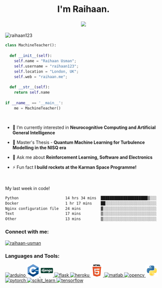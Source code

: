 <h1 align="center">I'm Raihaan.</h1>
<!-- <h3 align="center">I like coding among other things.</h3> -->
<h3 align="center">
  <a href="https://github.com/DenverCoder1/readme-typing-svg"><img src="https://readme-typing-svg.herokuapp.com/?lines=Aerospace+Engineering+Undergrad;Deep+Learning+Enjoyer;Maker+of+Rockets;Always%20learning%20cool%20stuff&center=true&width=500&height=50"></a>
</h3>

<p align="left"> <img src="https://komarev.com/ghpvc/?username=raihaan123&label=Profile%20views&color=0e75b6&style=flat" alt="raihaan123" /> </p>

```python
class MachineTeacher():
    
  def __init__(self):
    self.name = "Raihaan Usman";
    self.username = "raihaan123";
    self.location = "London, UK";
    self.web = "raihaan.me";
  
  def __str__(self):
    return self.name

if __name__ == '__main__':
    me = MachineTeacher()
```

<br />

- 🔭 I’m currently interested in **Neurocognitive Computing and Artificial General Intelligence**

- 🌱 Master's Thesis - **Quantum Machine Learning for Turbulence Modelling in the NISQ era**

- 💬 Ask me about **Reinforcement Learning, Software and Electronics**

- ⚡ Fun fact **I build rockets at the Karman Space Programme!**

<br />

My last week in code!
<!--START_SECTION:waka-->

```txt
Python                     14 hrs 34 mins  █████████████████████▒░░░   85.21 %
Docker                     1 hr 17 mins    ██░░░░░░░░░░░░░░░░░░░░░░░   07.54 %
Nginx configuration file   24 mins         ▓░░░░░░░░░░░░░░░░░░░░░░░░   02.37 %
Text                       17 mins         ▒░░░░░░░░░░░░░░░░░░░░░░░░   01.68 %
Other                      13 mins         ▒░░░░░░░░░░░░░░░░░░░░░░░░   01.31 %
```

<!--END_SECTION:waka-->

<h3 align="left">Connect with me:</h3>
<p align="left">
<a href="https://linkedin.com/in/raihaan-usman" target="blank"><img align="center" src="https://cdn.jsdelivr.net/npm/simple-icons@3.0.1/icons/linkedin.svg" alt="raihaan-usman" height="30" width="40" /></a>
</p>

<h3 align="left">Languages and Tools:</h3>
<p align="left"> <a href="https://www.arduino.cc/" target="_blank"> <img src="https://cdn.worldvectorlogo.com/logos/arduino-1.svg" alt="arduino" width="40" height="40"/> </a> <a href="https://www.w3schools.com/cpp/" target="_blank"> <img src="https://raw.githubusercontent.com/devicons/devicon/master/icons/cplusplus/cplusplus-original.svg" alt="cplusplus" width="40" height="40"/> </a> <a href="https://www.djangoproject.com/" target="_blank"> <img src="https://raw.githubusercontent.com/devicons/devicon/master/icons/django/django-original.svg" alt="django" width="40" height="40"/> </a> <a href="https://flask.palletsprojects.com/" target="_blank"> <img src="https://www.vectorlogo.zone/logos/pocoo_flask/pocoo_flask-icon.svg" alt="flask" width="40" height="40"/> </a> <a href="https://heroku.com" target="_blank"> <img src="https://www.vectorlogo.zone/logos/heroku/heroku-icon.svg" alt="heroku" width="40" height="40"/> </a> <a href="https://www.w3.org/html/" target="_blank"> <img src="https://raw.githubusercontent.com/devicons/devicon/master/icons/html5/html5-original-wordmark.svg" alt="html5" width="40" height="40"/> </a> <a href="https://www.mathworks.com/" target="_blank"> <img src="https://raw.githubusercontent.com/simple-icons/simple-icons/master/icons/mathworks.svg" alt="matlab" width="40" height="40"/> </a> <a href="https://opencv.org/" target="_blank"> <img src="https://www.vectorlogo.zone/logos/opencv/opencv-icon.svg" alt="opencv" width="40" height="40"/> </a> <a href="https://www.python.org" target="_blank"> <img src="https://raw.githubusercontent.com/devicons/devicon/master/icons/python/python-original.svg" alt="python" width="40" height="40"/> </a> <a href="https://pytorch.org/" target="_blank"> <img src="https://www.vectorlogo.zone/logos/pytorch/pytorch-icon.svg" alt="pytorch" width="40" height="40"/> </a> <a href="https://scikit-learn.org/" target="_blank"> <img src="https://upload.wikimedia.org/wikipedia/commons/0/05/Scikit_learn_logo_small.svg" alt="scikit_learn" width="40" height="40"/> </a> <a href="https://www.tensorflow.org" target="_blank"> <img src="https://www.vectorlogo.zone/logos/tensorflow/tensorflow-icon.svg" alt="tensorflow" width="40" height="40"/> </a> </p>

